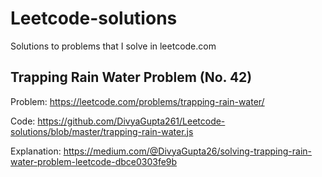 # Leetcode-solutions

Solutions to problems that I solve in leetcode.com

## Trapping Rain Water Problem (No. 42)

Problem: https://leetcode.com/problems/trapping-rain-water/

Code: https://github.com/DivyaGupta261/Leetcode-solutions/blob/master/trapping-rain-water.js

Explanation: https://medium.com/@DivyaGupta26/solving-trapping-rain-water-problem-leetcode-dbce0303fe9b
